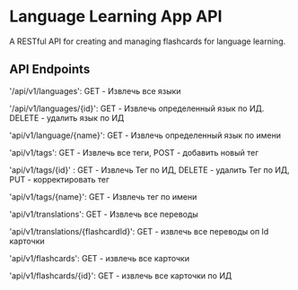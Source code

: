 # Language Learning App API

A RESTful API for creating and managing flashcards for language learning.


## API Endpoints

'/api/v1/languages': GET - Извлечь все языки

'/api/v1/languages/{id}': GET - Извлечь определенный язык по ИД. DELETE - удалить язык по ИД

'api/v1/language/{name}': GET - Извлечь определенный язык по имени

'api/v1/tags': GET - Извлечь все теги, POST - добавить новый тег

'api/v1/tags/{id}' : GET - Извлечь Тег по ИД, DELETE - удалить Тег по ИД, PUT - корректировать тег

'api/v1/tags/{name}': GET - Извлечь тег по имени

'api/v1/translations': GET - Извлечь все переводы

'api/v1/translations/{flashcardId}': GET - извлечь все переводы оп Id карточки

'api/v1/flashcards': GET - извлечь все карточки 

'api/v1/flashcards/{id}': GET - извлечь все карточки по ИД 